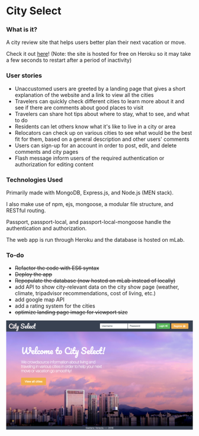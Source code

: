 # City Select

### What is it?
A city review site that helps users better plan their next vacation or move.

Check it out [here](https://city-select.herokuapp.com/)! (Note: the site is hosted for free on Heroku so it may take a few seconds to restart after a period of inactivity)
 
### User stories
- Unaccustomed users are greeted by a landing page that gives a short explanation of the website and a link to view all the cities
- Travelers can quickly check different cities to learn more about it and see if there are comments about good places to visit
- Travelers can share hot tips about where to stay, what to see, and what to do
- Residents can let others know what it's like to live in a city or area
- Relocators can check up on various cities to see what would be the best fit for them, based on a general description and other users' comments
- Users can sign-up for an account in order to post, edit, and delete comments and city pages
- Flash message inform users of the required authentication or authorization for editing content

### Technologies Used
Primarily made with MongoDB, Express.js, and Node.js (MEN stack).

I also make use of npm, ejs, mongoose, a modular file structure, and RESTful routing.

Passport, passport-local, and passport-local-mongoose handle the authentication and authorization.

The web app is run through Heroku and the database is hosted on mLab.

### To-do
* ~~Refactor the code with ES6 syntax~~
* ~~Deploy the app~~
* ~~Repopulate the database (now hosted on mLab instead of locally)~~
* add API to show city-relevant data on the city show page (weather, climate, tripadvisor recommendations, cost of living,  etc.)
* add google map API
* add a rating system for the cities
* ~~optimize landing page image for viewport size~~

![screenshot of the landing page](https://github.com/gvenezia/myWebsite/blob/master/images/citySelect.png)
